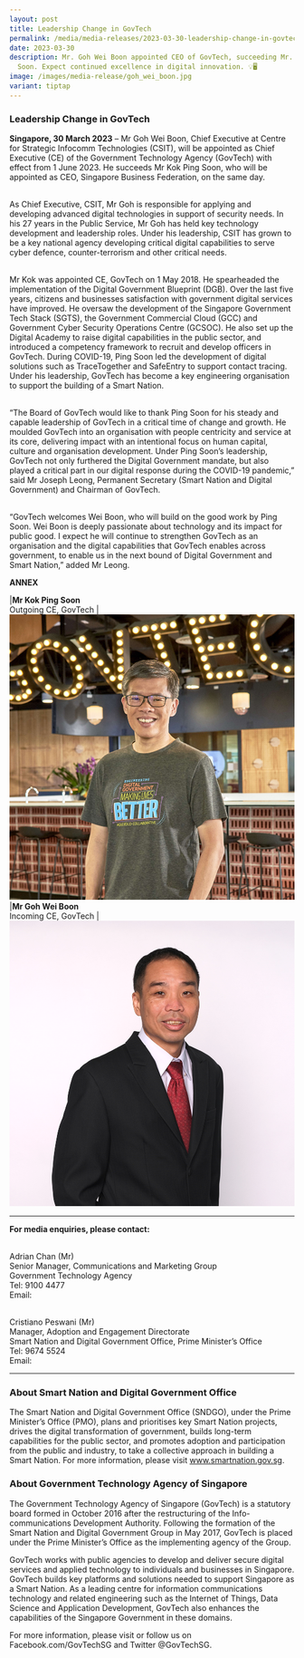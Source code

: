 ```yaml
---
layout: post
title: Leadership Change in GovTech
permalink: /media/media-releases/2023-03-30-leadership-change-in-govtech/
date: 2023-03-30
description: Mr. Goh Wei Boon appointed CEO of GovTech, succeeding Mr. Kok Ping
  Soon. Expect continued excellence in digital innovation. 💡🖥️
image: /images/media-release/goh_wei_boon.jpg
variant: tiptap
---
```

### **Leadership Change in GovTech**

**Singapore, 30 March 2023** – Mr Goh Wei Boon, Chief Executive at Centre for Strategic Infocomm Technologies (CSIT), will be appointed as Chief Executive (CE) of the Government Technology Agency (GovTech) with effect from 1 June 2023. He succeeds Mr Kok Ping Soon, who will be appointed as CEO, Singapore Business Federation, on the same day.

<br> As Chief Executive, CSIT, Mr Goh is responsible for applying and developing advanced digital technologies in support of security needs. In his 27 years in the Public Service, Mr Goh has held key technology development and leadership roles. Under his leadership, CSIT has grown to be a key national agency developing critical digital capabilities to serve cyber defence, counter-terrorism and other critical needs.

<br> Mr Kok was appointed CE, GovTech on 1 May 2018. He spearheaded the implementation of the Digital Government Blueprint (DGB). Over the last five years, citizens and businesses satisfaction with government digital services have improved. He oversaw the development of the Singapore Government Tech Stack (SGTS), the Government Commercial Cloud (GCC) and Government Cyber Security Operations Centre (GCSOC). He also set up the Digital Academy to raise digital capabilities in the public sector, and introduced a competency framework to recruit and develop officers in GovTech. During COVID-19, Ping Soon led the development of digital solutions such as TraceTogether and SafeEntry to support contact tracing. Under his leadership, GovTech has become a key engineering organisation to support the building of a Smart Nation.  

<br> “The Board of GovTech would like to thank Ping Soon for his steady and capable leadership of GovTech in a critical time of change and growth. He moulded GovTech into an organisation with people centricity and service at its core, delivering impact with an intentional focus on human capital, culture and organisation development. Under Ping Soon’s leadership, GovTech not only furthered the Digital Government mandate, but also played a critical part in our digital response during the COVID-19 pandemic,” said Mr Joseph Leong, Permanent Secretary (Smart Nation and Digital Government) and Chairman of GovTech.

<br> “GovTech welcomes Wei Boon, who will build on the good work by Ping Soon. Wei Boon is deeply passionate about technology and its impact for public good. I expect he will continue to strengthen GovTech as an organisation and the digital capabilities that GovTech enables across government, to enable us in the next bound of Digital Government and Smart Nation,” added Mr Leong.


**ANNEX**

|**Mr Kok Ping Soon** <br> Outgoing CE, GovTech  | ![Kok Ping Soon](/images/media-release/kok-ping-soon.jpg) 
|**Mr Goh Wei Boon** <br> Incoming CE, GovTech  | ![Goh Wei Boon](/images/media-release/goh-wei-boon.png) 

---

**For media enquiries, please contact:**

<br>Adrian Chan (Mr)
<br>Senior Manager, Communications and Marketing Group
<br>Government Technology Agency 
<br>Tel: 9100 4477 
<br>Email:  

<br>Cristiano Peswani (Mr)
<br>Manager, Adoption and Engagement Directorate
<br>Smart Nation and Digital Government Office, Prime Minister’s Office
<br>Tel: 9674 5524
<br>Email: 

---

### **About Smart Nation and Digital Government Office**
The Smart Nation and Digital Government Office (SNDGO), under the Prime Minister’s Office (PMO), plans and prioritises key Smart Nation projects, drives the digital transformation of government, builds long-term capabilities for the public sector, and promotes adoption and participation from the public and industry, to take a collective approach in building a Smart Nation.
For more information, please visit www.smartnation.gov.sg.

### **About Government Technology Agency of Singapore**
The Government Technology Agency of Singapore (GovTech) is a statutory board formed in October 2016 after the restructuring of the Info-communications Development Authority. Following the formation of the Smart Nation and Digital Government Group in May 2017, GovTech is placed under the Prime Minister’s Office as the implementing agency of the Group.
 
GovTech works with public agencies to develop and deliver secure digital services and applied technology to individuals and businesses in Singapore. GovTech builds key platforms and solutions needed to support Singapore as a Smart Nation. As a leading centre for information communications technology and related engineering such as the Internet of Things, Data Science and Application Development, GovTech also enhances the capabilities of the Singapore Government in these domains. 

For more information, please visit  or follow us on Facebook.com/GovTechSG and Twitter @GovTechSG.